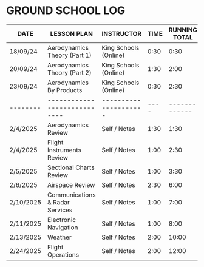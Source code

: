# GROUND SCHOOL LOG

| DATE      | LESSON PLAN                     | INSTRUCTOR            | TIME | RUNNING TOTAL |
| --------- | ------------------------------- | --------------------- | ---- | ------------- |
| 18/09/24  | Aerodynamics Theory (Part 1)    | King Schools (Online) | 0:30 | 0:30          |
| 20/09/24  | Aerodynamics Theory (Part 2)    | King Schools (Online) | 1:30 | 2:00          |
| 23/09/24  | Aerodynamics By Products        | King Schools (Online) | 0:30 | 2:30          |
| --------  | ----------------------------    | --------------------- | ---- | ------------- |
| 2/4/2025  | Aerodynamics Review             | Self / Notes          | 1:30 | 1:30          |
| 2/4/2025  | Flight Instruments Review       | Self / Notes          | 1:00 | 2:30          |
| 2/5/2025  | Sectional Charts Review         | Self / Notes          | 1:00 | 3:30          |
| 2/6/2025  | Airspace Review                 | Self / Notes          | 2:30 | 6:00          |
| 2/10/2025 | Communications & Radar Services | Self / Notes          | 1:00 | 7:00          |
| 2/11/2025 | Electronic Navigation           | Self / Notes          | 1:00 | 8:00          |
| 2/13/2025 | Weather                         | Self / Notes          | 2:00 | 10:00         |
| 2/24/2025 | Flight Operations               | Self / Notes          | 2:00 | 12:00         |
